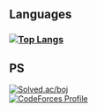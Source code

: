 ## Languages
### [![Top Langs](https://github-readme-stats.vercel.app/api/top-langs/?username=irresi&langs_count=8)](https://github.com/anuraghazra/github-readme-stats)
## PS
[![Solved.ac/boj](http://mazassumnida.wtf/api/v2/generate_badge?boj=skyblue02)](https://solved.ac/skyblue02)
</br>
[![CodeForces Profile](https://cf.leed.at?id=skyblue02)](https://codeforces.com/profile/skyblue02)
